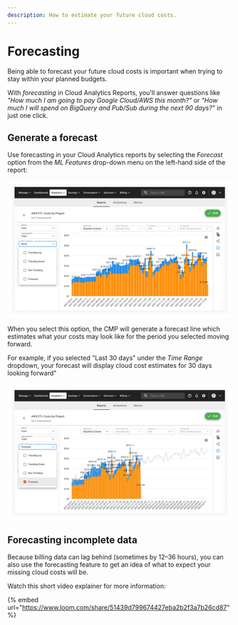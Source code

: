 ```yaml
---
description: How to estimate your future cloud costs.
---
```


# Forecasting

Being able to forecast your future cloud costs is important when trying to stay within your planned budgets.

With _forecasting_ in Cloud Analytics Reports, you'll answer questions like _"How much I am going to pay Google Cloud/AWS this month?"_ or _"How much I will spend on BigQuery and Pub/Sub during the next 90 days?"_ in just one click.

## Generate a forecast

Use forecasting in your Cloud Analytics reports by selecting the _Forecast_ option from the _ML Features_ drop-down menu on the left-hand side of the report:

![A screenshot showing you the _ML Features_ drop-down](../.gitbook/assets/cmp-report-ml-menu.png)

When you select this option, the CMP will generate a forecast line which estimates what your costs may look like for the period you selected moving forward.

For example, if you selected "Last 30 days" under the _Time Range_ dropdown, your forecast will display cloud cost estimates for 30 days looking forward"

![A screenshot of a forecast report](../.gitbook/assets/cmp-report-ml-forecast.png)

## Forecasting incomplete data

Because billing data can lag behind (sometimes by 12&ndash;36 hours), you can also use the forecasting feature to get an idea of what to expect your missing cloud costs will be.

Watch this short video explainer for more information:

{% embed url="https://www.loom.com/share/51439d799674427eba2b2f3a7b26cd87" %}
